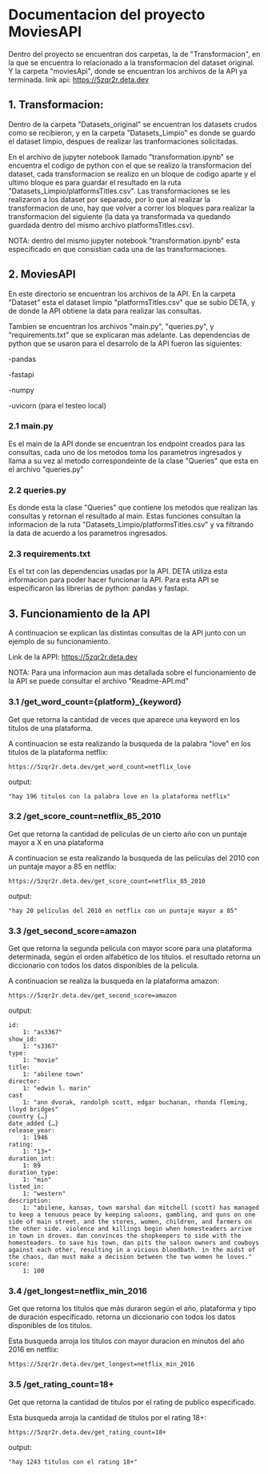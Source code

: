 
# Documentacion del proyecto MoviesAPI

Dentro del proyecto se encuentran dos carpetas, la de "Transformacion", en la que se encuentra lo relacionado a la transformacion del dataset original. Y la carpeta "moviesApi", donde se encuentran los archivos de la API ya terminada.
link api: https://5zqr2r.deta.dev

## 1. Transformacion:
Dentro de la carpeta "Datasets_original" se encuentran los datasets crudos como se recibieron, y en la carpeta "Datasets_Limpio" es donde se guardo el dataset limpio, despues de realizar las tranformaciones solicitadas.

En el archivo de jupyter notebook llamado "transformation.ipynb" se encuentra el codigo de python con el que se realizo la transformacion del dataset, cada transformacion se realizo en un bloque de codigo aparte y el ultimo bloque es para guardar el resultado en la ruta "Datasets_Limpio/platformsTitles.csv". Las transformaciones se les realizaron a los dataset por separado, por lo que al realizar la transformacion de uno, hay que volver a correr los bloques para realizar la transformacion del siguiente (la data ya transformada va quedando guardada dentro del mismo archivo platformsTitles.csv).

NOTA: dentro del mismo jupyter notebook "transformation.ipynb" esta especificado en que consistian cada una de las transformaciones.

  

## 2. MoviesAPI

En este directorio se encuentran los archivos de la API. En la carpeta "Dataset" esta el dataset limpio "platformsTitles.csv" que se subio DETA, y de donde la API obtiene la data para realizar las consultas.

Tambien se encuentran los archivos "main.py", "queries.py", y "requirements.txt" que se explicaran mas adelante. Las dependencias de python que se usaron para el desarrolo de la API fueron las siguientes:

-pandas

-fastapi

-numpy

-uvicorn (para el testeo local)

### 2.1 main.py

Es el main de la API donde se encuentran los endpoint creados para las consultas, cada uno de los metodos toma los parametros ingresados y llama a su vez al metodo correspondeinte de la clase "Queries" que esta en el archivo "queries.py"

### 2.2 queries.py

Es donde esta la clase "Queries" que contiene los metodos que realizan las consultas y retornan el resultado al main. Estas funciones consultan la informacion de la ruta "Datasets_Limpio/platformsTitles.csv" y va filtrando la data de acuerdo a los parametros ingresados.

### 2.3 requirements.txt

Es el txt con las dependencias usadas por la API. DETA utiliza esta informacion para poder hacer funcionar la API. Para esta API se especificaron las librerias de python: pandas y fastapi.

  

## 3. Funcionamiento de la API
A continuacion se explican las distintas consultas de la API junto con un ejemplo de su funcionamiento.

Link de la APPI: https://5zqr2r.deta.dev<br>

NOTA: Para una informacion aun mas detallada sobre el funcionamiento de la API se puede consultar el archivo "Readme-API.md"


### 3.1 /get_word_count={platform}_{keyword}
Get que retorna la cantidad de veces que aparece una keyword en los titulos de una plataforma.

A continuacion se esta realizando la busqueda de la palabra "love" en los titulos de la plataforma netflix:

    https://5zqr2r.deta.dev/get_word_count=netflix_love
output:

    "hay 196 titulos con la palabra love en la plataforma netflix"



### 3.2 /get_score_count=netflix_85_2010
Get que retorna la cantidad de películas de un cierto año con un puntaje mayor a X en una plataforma

A continuacion se esta realizando la busqueda de las peliculas del 2010 con un puntaje mayor a 85 en netflix:

    https://5zqr2r.deta.dev/get_score_count=netflix_85_2010

output:

    "hay 20 películas del 2010 en netflix con un puntaje mayor a 85"



### 3.3 /get_second_score=amazon
Get que retorna la segunda película con mayor score para una plataforma determinada, según el orden alfabético de los títulos. el resultado retorna un diccionario con todos los datos disponibles de la pelicula.

A continuacion se realiza la busqueda en la plataforma amazon:

    https://5zqr2r.deta.dev/get_second_score=amazon

output:

    id:
    	1: "as3367"
    show_id:
    	1: "s3367"
    type:
    	1: "movie"
    title:
    	1: "abilene town"
    director:
    	1: "edwin l. marin"
    cast
    	1: "ann dvorak, randolph scott, edgar buchanan, rhonda fleming, lloyd bridges"
    country {…}
    date_added {…}
    release_year:
    	1: 1946
    rating:
    	1: "13+"
    duration_int:
    	1: 89
    duration_type:
    	1: "min"
    listed_in:
    	1: "western"
    description:
    	1: "abilene, kansas, town marshal dan mitchell (scott) has managed to keep a tenuous peace by keeping saloons, gambling, and guns on one side of main street, and the stores, women, children, and farmers on the other side. violence and killings begin when homesteaders arrive in town in droves. dan convinces the shopkeepers to side with the homesteaders. to save his town, dan pits the saloon owners and cowboys against each other, resulting in a vicious bloodbath. in the midst of the chaos, dan must make a decision between the two women he loves."
    score:
    	1: 100



### 3.4 /get_longest=netflix_min_2016
Get que retorna los titulos que más duraron según el año, plataforma y tipo de duración especificado. retorna un diccionario con todos los datos disponibles de los titulos.

Esta busqueda arroja los titulos con mayor duracion en minutos del año 2016 en netflix:

    https://5zqr2r.deta.dev/get_longest=netflix_min_2016



### 3.5 /get_rating_count=18+
Get que retorna la cantidad de titulos por el rating de publico especificado.

Esta busqueda arroja la cantidad de titulos por el rating 18+:

    https://5zqr2r.deta.dev/get_rating_count=18+

output:

    "hay 1243 titulos con el rating 18+"
